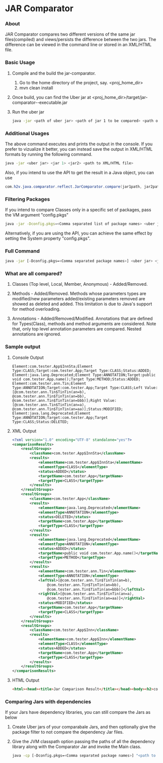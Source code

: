 # JAR Comparator

### About
JAR Comparator compares two different versions of the same jar files(compiled) and views/persists the difference between the two jars. The difference can be viewed in the command line or stored in an XML/HTML file.
 
### Basic Usage
1. Compile and the build the jar-comparator.
    1. Go to the home directory of the project, say. <proj_home_dir>
    2. mvn clean install
2. Once build, you can find the Uber jar at <proj_home_dir>/target/jar-comparator-<version>-executable.jar
3. Run the uber jar

    ```sh
    java -jar <path of uber jar> <path of jar 1 to be compared> <path of jar 2 to be compared>
    ```

### Additional Usages
The above command executes and prints the output in the console. If you prefer to vizualize it better, you can instead save the output in XML/HTML formats by running the following command.


```sh
java -jar <uber jar> <jar 1> <jar2> <path to XML/HTML file>
```

Also, if you intend to use the API to get the result in a Java object, you can use

```java
com.h2v.java.comparator.reflect.JarComparator.compare(jar1path, jar2path)
```

### Filtering Packages
If you intend to compare Classes only in a specific set of packages, pass the VM argument "config.pkgs"

```sh
java -jar -Dconfig.pkgs=<Comma separated list of package names> <uber jar> <jar 1> <jar2> [path to XML/HTML file]
```

Alternatively, if you are using the API, you can achieve the same effect by setting the System property "config.pkgs".

### Full Command
```bash
java -jar [-Dconfig.pkgs=<Comma separated package names>] <uber jar> <jar 1> <jar2> [path to XML/HTML file]
```

### What are all compared?
1. Classes (Top level, Local, Member, Anonymous) - Added/Removed.

2. Methods - Added/Removed. Methods whose parameters types are modified/new parameters added/existing parameters removed are showed as deleted and added. This limitation is due to Java's support for method overloading.

3. Annotations - Added/Removed/Modified. Annotations that are defined for Types(Class), methods and method arguments are considered. Note that, only top level annotation parameters are compared. Nested annotations are ignored.
 
### Sample output
1. Console Output

    ```text
    Element:com.tester.App$InnSta;Element Type:CLASS;Target:com.tester.App;Target Type:CLASS;Status:ADDED;
    Element:java.lang.Deprecated;Element Type:ANNOTATION;Target:public void com.tester.App.name();Target Type:METHOD;Status:ADDED;
    Element:com.tester.ann.Tin;Element Type:ANNOTATION;Target:com.tester.App;Target Type:CLASS;Left Value:[@com.tester.ann.Tin$TinTin(an=b), @com.tester.ann.Tin$TinTin(an=bb), @com.tester.ann.Tin$TinTin(an=bbb)];Right Value:[@com.tester.ann.Tin$TinTin(an=a), @com.tester.ann.Tin$TinTin(an=aa)];Status:MODIFIED;
    Element:java.lang.Deprecated;Element Type:ANNOTATION;Target:com.tester.App;Target Type:CLASS;Status:DELETED;
    ```

2. XML Output

    ```xml
    <?xml version="1.0" encoding="UTF-8" standalone="yes"?>
    <comparisonResults>
    	<resultGroups>
    		<className>com.tester.App$InnSta</className>
    		<results>
    			<elementName>com.tester.App$InnSta</elementName>
    			<elementType>CLASS</elementType>
    			<status>ADDED</status>
    			<targetName>com.tester.App</targetName>
    			<targetType>CLASS</targetType>
    		</results>
    	</resultGroups>
    	<resultGroups>
    		<className>com.tester.App</className>
    		<results>
    			<elementName>java.lang.Deprecated</elementName>
    			<elementType>ANNOTATION</elementType>
    			<status>DELETED</status>
    			<targetName>com.tester.App</targetName>
    			<targetType>CLASS</targetType>
    		</results>
    		<results>
    			<elementName>java.lang.Deprecated</elementName>
    			<elementType>ANNOTATION</elementType>
    			<status>ADDED</status>
    			<targetName>public void com.tester.App.name()</targetName>
    			<targetType>METHOD</targetType>
    		</results>
    		<results>
    			<elementName>com.tester.ann.Tin</elementName>
    			<elementType>ANNOTATION</elementType>
    			<leftVal>[@com.tester.ann.Tin$TinTin(an=b),
    				@com.tester.ann.Tin$TinTin(an=bb),
    				@com.tester.ann.Tin$TinTin(an=bbb)]</leftVal>
    			<rightVal>[@com.tester.ann.Tin$TinTin(an=a),
    				@com.tester.ann.Tin$TinTin(an=aa)]</rightVal>
    			<status>MODIFIED</status>
    			<targetName>com.tester.App</targetName>
    			<targetType>CLASS</targetType>
    		</results>
    	</resultGroups>
    	<resultGroups>
    		<className>com.tester.App$Inn</className>
    		<results>
    			<elementName>com.tester.App$Inn</elementName>
    			<elementType>CLASS</elementType>
    			<status>ADDED</status>
    			<targetName>com.tester.App</targetName>
    			<targetType>CLASS</targetType>
    		</results>
    	</resultGroups>
    </comparisonResults>    
    ```

3. HTML Output

    ```html
    <html><head><title>Jar Comparison Result</title></head><body><h2>com.tester.App</h2><table border=1><tr><th>Target</th><th>Target type</th><th>Element</th><th>Element type</th><th>Left Value</th><th>Right Value</th><th>Status</th></tr><tr><td>public void com.tester.App.name()</td><td>METHOD</td><td>java.lang.Deprecated</td><td>ANNOTATION</td><td>'NA'</td><td>'NA'</td><td>ADDED</td></tr><tr><td>com.tester.App</td><td>CLASS</td><td>java.lang.Deprecated</td><td>ANNOTATION</td><td>'NA'</td><td>'NA'</td><td>DELETED</td></tr><tr><td>com.tester.App</td><td>CLASS</td><td>com.tester.ann.Tin</td><td>ANNOTATION</td><td>[@com.tester.ann.Tin$TinTin(an=b), @com.tester.ann.Tin$TinTin(an=bb), @com.tester.ann.Tin$TinTin(an=bbb)]</td><td>[@com.tester.ann.Tin$TinTin(an=a), @com.tester.ann.Tin$TinTin(an=aa)]</td><td>MODIFIED</td></tr></table><h2>com.tester.App$Inn</h2><table border=1><tr><th>Target</th><th>Target type</th><th>Element</th><th>Element type</th><th>Left Value</th><th>Right Value</th><th>Status</th></tr><tr><td>com.tester.App</td><td>CLASS</td><td>com.tester.App$Inn</td><td>CLASS</td><td>'NA'</td><td>'NA'</td><td>ADDED</td></tr></table><h2>com.tester.App$1</h2><table border=1><tr><th>Target</th><th>Target type</th><th>Element</th><th>Element type</th><th>Left Value</th><th>Right Value</th><th>Status</th></tr><tr><td>public void com.tester.App.name()</td><td>METHOD</td><td>com.tester.App$1</td><td>CLASS</td><td>'NA'</td><td>'NA'</td><td>ADDED</td></tr></table><h2>com.tester.App$InnSta</h2><table border=1><tr><th>Target</th><th>Target type</th><th>Element</th><th>Element type</th><th>Left Value</th><th>Right Value</th><th>Status</th></tr><tr><td>com.tester.App</td><td>CLASS</td><td>com.tester.App$InnSta</td><td>CLASS</td><td>'NA'</td><td>'NA'</td><td>ADDED</td></tr></table></body></html>
    ```


### Comparing Jars with dependencies

If your Jars have dependency libraries, you can still compare the Jars as below

1. Create Uber jars of your comparabale Jars, and then optionally give the package filter to not compare the dependency Jar files. 

2. Give the JVM classpath option passing the paths of all the dependency library along with the Comparator Jar and invoke the Main class.

    ```sh
    java -cp [-Dconfig.pkgs=<Comma separated package names>] "<path to dependency libray:path to Comparator Uber  jar>" com.h2v.java.comparator.reflect.JarComparator <path to Jar 1> <path to Jar 2> [path to XML/HTML file]
    ```


